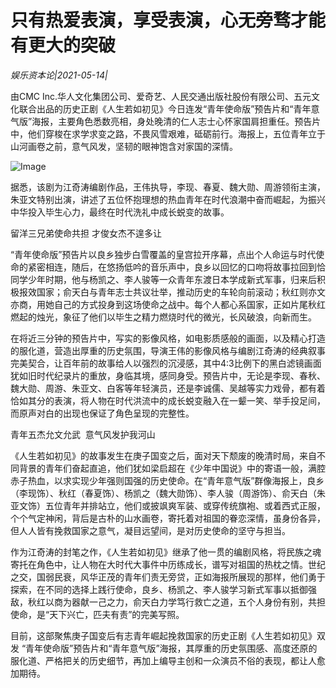 # 只有热爱表演，享受表演，心无旁骛才能有更大的突破

*娱乐资本论|2021-05-14|*

由CMC Inc.华人文化集团公司、爱奇艺、人民交通出版社股份有限公司、五元文化联合出品的历史正剧《人生若如初见》今日连发“青年使命版”预告片和“青年意气版”海报，主要角色悉数亮相，身处晚清的仁人志士心怀家国肩担重任。预告片中，他们穿梭在求学求变之路，不畏风雪艰难，砥砺前行。海报上，五位青年立于山河画卷之前，意气风发，坚韧的眼神饱含对家国的深情。

![Image](http://static.ylzbl.com/uploads/ueditor/php/upload/image/20210514/1620985384640037.png)

据悉，该剧为江奇涛编剧作品，王伟执导，李现、春夏、魏大勋、周游领衔主演，朱亚文特别出演，讲述了五位怀抱理想的热血青年在时代浪潮中奋而崛起，为振兴中华投入毕生心力，最终在时代洗礼中成长蜕变的故事。

留洋三兄弟使命共担 才俊女杰不遑多让

“青年使命版”预告片以良乡独步白雪覆盖的皇宫拉开序幕，点出个人命运与时代使命的紧密相连，随后，在悠扬低吟的音乐声中，良乡以回忆的口吻将故事拉回到恰同学少年时期，他与杨凯之、李人骏等一众青年东渡日本学成新式军事，归来后积极报效国家；俞天白与青年志士共议壮举，推动历史的车轮向前滚动；秋红则亦文亦商，用她自己的方式投身到这场使命之战中。每个人都心系国家，正如片尾秋红燃起的烛光，象征了他们以毕生之精力燃烧时代的微光，长风破浪，向新而生。

在将近三分钟的预告片中，写实的影像风格，如电影质感般的画面，以及精心打造的服化道，营造出厚重的历史氛围，导演王伟的影像风格与编剧江奇涛的经典叙事完美契合，让百年前的故事给人以强烈的沉浸感，其中4:3比例下的黑白滤镜画面犹如旧时代纪录片的重放，身临其境，感同身受。预告片中，无论是李现、春秋、魏大勋、周游、朱亚文、白客等年轻演员，还是李诚儒、吴越等实力戏骨，都有着恰如其分的表演，将人物在时代洪流中的成长蜕变融入在一颦一笑、举手投足间，而原声对白的出现也保证了角色呈现的完整性。

青年五杰允文允武  意气风发护我河山

《人生若如初见》的故事发生在庚子国变之后，面对天下颓废的晚清时局，来自不同背景的青年们奋起直追，他们犹如梁启超在《少年中国说》中的寄语一般，满腔赤子热血，以求实现少年强则国强的历史使命。在“青年意气版”群像海报上，良乡（李现饰）、秋红（春夏饰）、杨凯之（魏大勋饰）、李人骏（周游饰）、俞天白（朱亚文饰）五位青年并排站立，他们或披飒爽军装、或穿传统旗袍、或着西式正服，个个气定神闲，背后是古朴的山水画卷，寄托着对祖国的眷恋深情，虽身份各异，但人人皆有挽救国家之意气，凝目远望间，是对历史使命的坚守与担当。

作为江奇涛的封笔之作，《人生若如初见》继承了他一贯的编剧风格，将民族之魂寄托在角色中，让人物在大时代大事件中历练成长，谱写对祖国的热枕之情。世纪之交，国弱民衰，风华正茂的青年们责无旁贷，正如海报所展现的那样，他们勇于探索，在不同的选择上践行使命，良乡、杨凯之、李人骏学习新式军事以抵御强敌，秋红以商为器献一己之力，俞天白力学笃行救亡之道，五个人身份有别，共担使命，是“天下兴亡，匹夫有责”的完美写照。

目前，这部聚焦庚子国变后有志青年崛起挽救国家的历史正剧《人生若如初见》双发 “青年使命版”预告片和“青年意气版”海报，其厚重的历史氛围感、高度还原的服化道、严格把关的历史细节，再加上编导主创和一众演员不俗的表现，都让人愈加期待。

